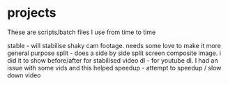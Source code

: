 # projects
These are scripts/batch files I use from time to time

stable - will stabilise shaky cam footage.  needs some love to make it more general purpose
split - does a side by side split screen composite image.  i did it to show before/after for stabilised video
dl - for youtube dl.  I had an issue with some vids and this helped
speedup - attempt to speedup / slow down video
